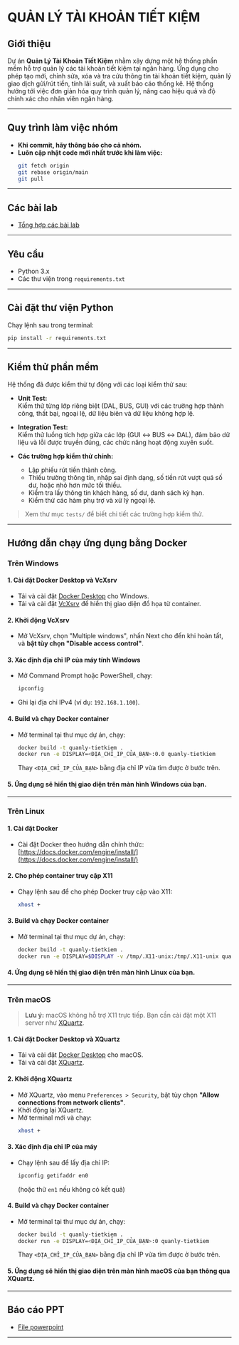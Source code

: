 # QUẢN LÝ TÀI KHOẢN TIẾT KIỆM

## Giới thiệu

Dự án **Quản Lý Tài Khoản Tiết Kiệm** nhằm xây dựng một hệ thống phần mềm hỗ trợ quản lý các tài khoản tiết kiệm tại ngân hàng. Ứng dụng cho phép tạo mới, chỉnh sửa, xóa và tra cứu thông tin tài khoản tiết kiệm, quản lý giao dịch gửi/rút tiền, tính lãi suất, và xuất báo cáo thống kê. Hệ thống hướng tới việc đơn giản hóa quy trình quản lý, nâng cao hiệu quả và độ chính xác cho nhân viên ngân hàng.

---

## Quy trình làm việc nhóm

- **Khi commit, hãy thông báo cho cả nhóm.**
- **Luôn cập nhật code mới nhất trước khi làm việc:**
  ```bash
  git fetch origin
  git rebase origin/main
  git pull
  ```

---

## Các bài lab

- [Tổng hợp các bài lab](https://drive.google.com/drive/folders/1kXrWVUvHAVzwAi-PhuXUS5f_ch7qbP1H?usp=sharing)

---

## Yêu cầu

- Python 3.x
- Các thư viện trong `requirements.txt`

---

## Cài đặt thư viện Python

Chạy lệnh sau trong terminal:
```bash
pip install -r requirements.txt
```

---

## Kiểm thử phần mềm

Hệ thống đã được kiểm thử tự động với các loại kiểm thử sau:

- **Unit Test:**  
  Kiểm thử từng lớp riêng biệt (DAL, BUS, GUI) với các trường hợp thành công, thất bại, ngoại lệ, dữ liệu biên và dữ liệu không hợp lệ.

- **Integration Test:**  
  Kiểm thử luồng tích hợp giữa các lớp (GUI ↔ BUS ↔ DAL), đảm bảo dữ liệu và lỗi được truyền đúng, các chức năng hoạt động xuyên suốt.

- **Các trường hợp kiểm thử chính:**  
  - Lập phiếu rút tiền thành công.
  - Thiếu trường thông tin, nhập sai định dạng, số tiền rút vượt quá số dư, hoặc nhỏ hơn mức tối thiểu.
  - Kiểm tra lấy thông tin khách hàng, số dư, danh sách kỳ hạn.
  - Kiểm thử các hàm phụ trợ và xử lý ngoại lệ.

> Xem thư mục `tests/` để biết chi tiết các trường hợp kiểm thử.

---

## Hướng dẫn chạy ứng dụng bằng Docker

### **Trên Windows**

#### 1. Cài đặt Docker Desktop và VcXsrv

- Tải và cài đặt [Docker Desktop](https://www.docker.com/products/docker-desktop/) cho Windows.
- Tải và cài đặt [VcXsrv](https://sourceforge.net/projects/vcxsrv/) để hiển thị giao diện đồ họa từ container.

#### 2. Khởi động VcXsrv

- Mở VcXsrv, chọn "Multiple windows", nhấn Next cho đến khi hoàn tất, và **bật tùy chọn "Disable access control"**.

#### 3. Xác định địa chỉ IP của máy tính Windows

- Mở Command Prompt hoặc PowerShell, chạy:
  ```powershell
  ipconfig
  ```
- Ghi lại địa chỉ IPv4 (ví dụ: `192.168.1.100`).

#### 4. Build và chạy Docker container

- Mở terminal tại thư mục dự án, chạy:
  ```bash
  docker build -t quanly-tietkiem .
  docker run -e DISPLAY=<ĐỊA_CHỈ_IP_CỦA_BẠN>:0.0 quanly-tietkiem
  ```
  Thay `<ĐỊA_CHỈ_IP_CỦA_BẠN>` bằng địa chỉ IP vừa tìm được ở bước trên.

#### 5. Ứng dụng sẽ hiển thị giao diện trên màn hình Windows của bạn.

---

### **Trên Linux**

#### 1. Cài đặt Docker

- Cài đặt Docker theo hướng dẫn chính thức: [https://docs.docker.com/engine/install/](https://docs.docker.com/engine/install/)

#### 2. Cho phép container truy cập X11

- Chạy lệnh sau để cho phép Docker truy cập vào X11:
  ```bash
  xhost +
  ```

#### 3. Build và chạy Docker container

- Mở terminal tại thư mục dự án, chạy:
  ```bash
  docker build -t quanly-tietkiem .
  docker run -e DISPLAY=$DISPLAY -v /tmp/.X11-unix:/tmp/.X11-unix quanly-tietkiem
  ```

#### 4. Ứng dụng sẽ hiển thị giao diện trên màn hình Linux của bạn.

---

### **Trên macOS**

> **Lưu ý:** macOS không hỗ trợ X11 trực tiếp. Bạn cần cài đặt một X11 server như [XQuartz](https://www.xquartz.org/).

#### 1. Cài đặt Docker Desktop và XQuartz

- Tải và cài đặt [Docker Desktop](https://www.docker.com/products/docker-desktop/) cho macOS.
- Tải và cài đặt [XQuartz](https://www.xquartz.org/).

#### 2. Khởi động XQuartz

- Mở XQuartz, vào menu `Preferences > Security`, bật tùy chọn **"Allow connections from network clients"**.
- Khởi động lại XQuartz.
- Mở terminal mới và chạy:
  ```bash
  xhost +
  ```

#### 3. Xác định địa chỉ IP của máy

- Chạy lệnh sau để lấy địa chỉ IP:
  ```bash
  ipconfig getifaddr en0
  ```
  (hoặc thử `en1` nếu không có kết quả)

#### 4. Build và chạy Docker container

- Mở terminal tại thư mục dự án, chạy:
  ```bash
  docker build -t quanly-tietkiem .
  docker run -e DISPLAY=<ĐỊA_CHỈ_IP_CỦA_BẠN>:0 quanly-tietkiem
  ```
  Thay `<ĐỊA_CHỈ_IP_CỦA_BẠN>` bằng địa chỉ IP vừa tìm được ở bước trên.

#### 5. Ứng dụng sẽ hiển thị giao diện trên màn hình macOS của bạn thông qua XQuartz.

---

## Báo cáo PPT

- [File powerpoint](https://www.canva.com/design/DAGlWQ2M9Nk/Nm8XIsh8G7Ly1WQIuSuVBg/edit?utm_content=DAGlWQ2M9Nk&utm_campaign=designshare&utm_medium=link2&utm_source=sharebutton)

---

